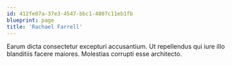 ```yaml
---
id: 412fe07a-37e3-4547-bbc1-4807c11eb1fb
blueprint: page
title: 'Rachael Farrell'
---
```

Earum dicta consectetur excepturi accusantium. Ut repellendus qui iure illo blanditiis facere maiores. Molestias corrupti esse architecto.